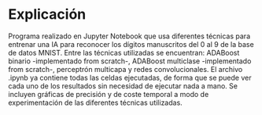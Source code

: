 <h1>Explicación</h1>
Programa realizado en Jupyter Notebook que usa diferentes técnicas para entrenar una IA para reconocer los dígitos manuscritos del
0 al 9 de la base de datos MNIST. Entre las técnicas utilizadas se encuentran: ADABoost binario -implementado from scratch-,
ADABoost multiclase -implementado from scratch-,  perceptrón multicapa y redes convolucionales. El archivo .ipynb ya contiene todas
las celdas ejecutadas, de forma que se puede ver cada uno de los resultados sin necesidad de ejecutar nada a mano. Se incluyen gráficas 
de precisión y de coste temporal a modo de experimentación de las diferentes técnicas utilizadas.